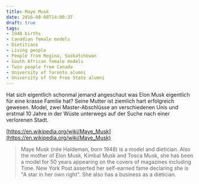 ```yaml
---
title: Maye Musk
date: 2016-08-08T14:00:37
draft: true
tags:
- 1948 births
- Canadian female models
- Dietitians
- Living people
- People from Regina, Saskatchewan
- South African female models
- Twin people from Canada
- University of Toronto alumni
- University of the Free State alumni
---
```


Hat sich eigentlich schonmal jemand angeschaut was Elon Musk eigentlich für
eine krasse Familie hat? Seine Mutter ist ziemlich hart erfolgreich
gewesen. Model, zwei Master-Abschlüsse an verschiedenen Unis und erstmal 10
Jahre in der Wüste unterwegs auf der Suche nach einer verlorenen Stadt.

[https://en.wikipedia.org/wiki/Maye_Musk](https://en.wikipedia.org/wiki/Maye_Musk)

> Maye Musk (née Haldeman, born 1948) is a model and dietician. Also the
> mother of Elon Musk, Kimbal Musk and Tosca Musk, she has been a model for
> 50 years appearing on the covers of magazines including Time. New York
> Post asserted her self-earned fame declaring she is "A star in her own
> right". She also has a business as a dietician.
